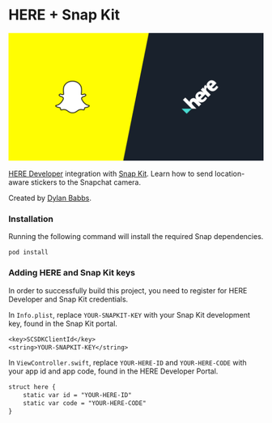 # HERE + Snap Kit

![here-snapkit](here-snapkit.png)

[HERE Developer](http://developer.here.com/) integration with [Snap Kit](https://kit.snapchat.com/portal/). Learn how to send location-aware stickers to the Snapchat camera.

Created by [Dylan Babbs](http://dylanbabbs.com).

### Installation
Running the following command will install the required Snap dependencies.
```
pod install
```

### Adding HERE and Snap Kit keys
In order to successfully build this project, you need to register for HERE Developer and Snap Kit credentials.

In `Info.plist`, replace `YOUR-SNAPKIT-KEY` with your Snap Kit development key, found in the Snap Kit portal.
```
<key>SCSDKClientId</key>
<string>YOUR-SNAPKIT-KEY</string>
```

In `ViewController.swift`, replace `YOUR-HERE-ID` and `YOUR-HERE-CODE` with your app id and app code, found in the HERE Developer Portal.
```
struct here {
    static var id = "YOUR-HERE-ID"
    static var code = "YOUR-HERE-CODE"
}
```

